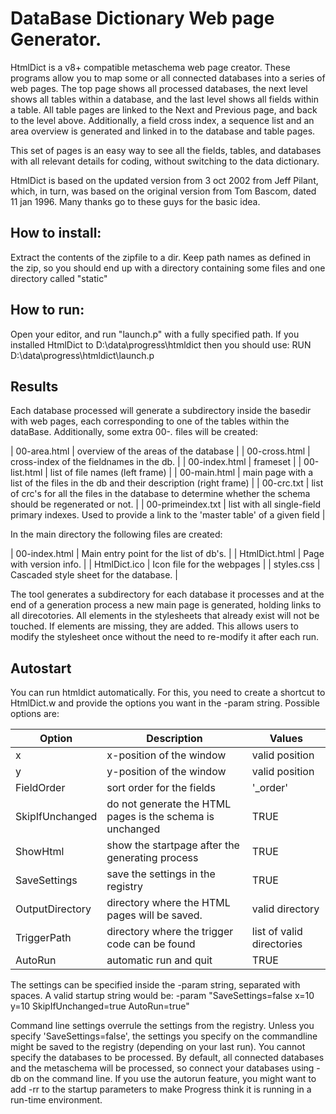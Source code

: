 # DataBase Dictionary Web page Generator.

HtmlDict is a v8+ compatible metaschema web page creator. These programs allow you to map some or all connected databases into a 
series of web pages. The top page shows all processed databases, the next level shows all tables within a database, and the last level 
shows all fields within a table. All table pages are linked to the Next and Previous page, and back to the level above. Additionally, 
a field cross index, a sequence list and an area overview is generated and linked in to the database and table pages. 

This set of pages is an easy way to see all the fields, tables, and databases with all relevant details for coding, without 
switching to the data dictionary.

HtmlDict is based on the updated version from 3 oct 2002 from Jeff Pilant, which, in turn, was based on the original version from 
Tom Bascom, dated 11 jan 1996. Many thanks go to these guys for the basic idea.


## How to install:

Extract the contents of the zipfile to a dir. Keep path names as defined in the zip, so you should end up with a directory containing some files and one directory called "static"


## How to run:

Open your editor, and run "launch.p" with a fully
specified path. If you installed HtmlDict to
D:\data\progress\htmldict then you should use:
RUN D:\data\progress\htmldict\launch.p


## Results

Each database processed will generate a subdirectory inside the basedir with web pages, each corresponding to one of the tables within the dataBase. Additionally, some extra 00-*.* files will be created:

| 00-area.html      | overview of the areas of the database                                                                         |
| 00-cross.html     | cross-index of the fieldnames in the db.                                                                      |
| 00-index.html     | frameset                                                                                                      |
| 00-list.html      | list of file names (left frame)                                                                               |
| 00-main.html      | main page with a list of the files in the db and their description (right frame)                              |
| 00-crc.txt        | list of crc's for all the files in the database to determine whether the schema should be regenerated or not. |
| 00-primeindex.txt | list with all single-field primary indexes. Used to provide a link to the 'master table' of a given field     |

In the main directory the following files are created:

| 00-index.html     | Main entry point for the list of db's. |
| HtmlDict.html     | Page with version info.                |
| HtmlDict.ico      | Icon file for the webpages             |
| styles.css        | Cascaded style sheet for the database. |

The tool generates a subdirectory for each database it processes and at the end of a generation process a new main page is generated, holding links to all direcotories.
All elements in the stylesheets that already exist will not be touched. If elements are missing, they are added. This allows users to modify the stylesheet once without the need to re-modify it after each run. 

## Autostart

You can run htmldict automatically. For this, you need to create a shortcut to HtmlDict.w and provide the options you want in the -param string. Possible options are:

|Option              |Description                                                 |Values
|-----------------   |---------------------------------------------------------   |------------------------  |
|x                   |x-position of the window                                    |valid position            |
|y                   |y-position of the window                                    |valid position            |
|FieldOrder          |sort order for the fields                                   |'_order' | '_field-name'  |
|SkipIfUnchanged     |do not generate the HTML pages is the schema is unchanged   |TRUE|FALSE                |
|ShowHtml            |show the startpage after the generating process             |TRUE|FALSE                |
|SaveSettings        |save the settings in the registry                           |TRUE|FALSE                |
|OutputDirectory     |directory where the HTML pages will be saved.               |valid directory           |
|TriggerPath         |directory where the trigger code can be found               |list of valid directories |
|AutoRun             |automatic run and quit                                      |TRUE|FALSE                |

The settings can be specified inside the -param string, separated with spaces. A valid startup string would be: 
  -param "SaveSettings=false x=10 y=10 SkipIfUnchanged=true AutoRun=true"

Command line settings overrule the settings from the registry. Unless you specify 'SaveSettings=false', the 
settings you specify on the commandline might be saved to the registry (depending on your last run). You cannot 
specify the databases to be processed. By default, all connected databases and the metaschema will be processed, so 
connect your databases using -db on the command line. If you use the autorun feature, you might want to add -rr to 
the startup parameters to make Progress think it is running in a run-time environment. 

